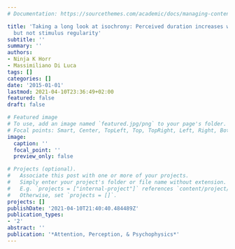 ```yaml
---
# Documentation: https://sourcethemes.com/academic/docs/managing-content/

title: 'Taking a long look at isochrony: Perceived duration increases with temporal,
  but not stimulus regularity'
subtitle: ''
summary: ''
authors:
- Ninja K Horr
- Massimiliano Di Luca
tags: []
categories: []
date: '2015-01-01'
lastmod: 2021-04-10T23:36:49+02:00
featured: false
draft: false

# Featured image
# To use, add an image named `featured.jpg/png` to your page's folder.
# Focal points: Smart, Center, TopLeft, Top, TopRight, Left, Right, BottomLeft, Bottom, BottomRight.
image:
  caption: ''
  focal_point: ''
  preview_only: false

# Projects (optional).
#   Associate this post with one or more of your projects.
#   Simply enter your project's folder or file name without extension.
#   E.g. `projects = ["internal-project"]` references `content/project/deep-learning/index.md`.
#   Otherwise, set `projects = []`.
projects: []
publishDate: '2021-04-10T21:40:40.484489Z'
publication_types:
- '2'
abstract: ''
publication: '*Attention, Perception, & Psychophysics*'
---
```


